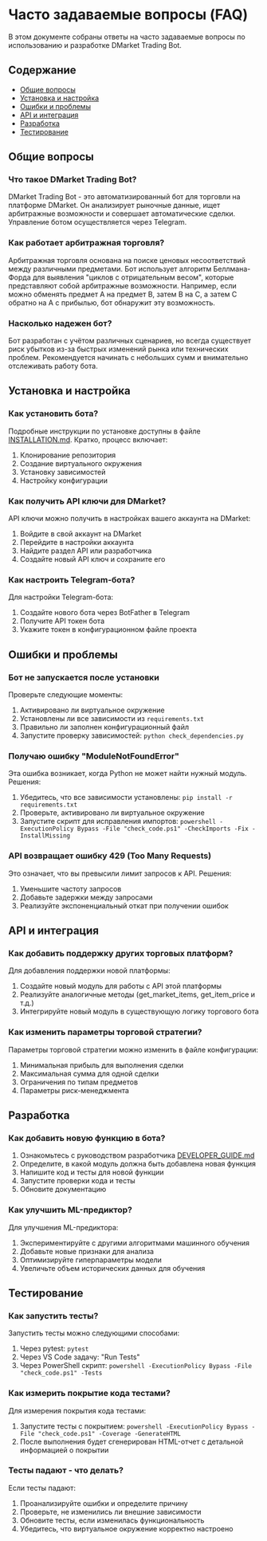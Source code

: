 # Часто задаваемые вопросы (FAQ)

В этом документе собраны ответы на часто задаваемые вопросы по использованию и разработке DMarket Trading Bot.

## Содержание

- [Общие вопросы](#общие-вопросы)
- [Установка и настройка](#установка-и-настройка)
- [Ошибки и проблемы](#ошибки-и-проблемы)
- [API и интеграция](#api-и-интеграция)
- [Разработка](#разработка)
- [Тестирование](#тестирование)

## Общие вопросы

### Что такое DMarket Trading Bot?

DMarket Trading Bot - это автоматизированный бот для торговли на платформе DMarket. Он анализирует рыночные данные, ищет арбитражные возможности и совершает автоматические сделки. Управление ботом осуществляется через Telegram.

### Как работает арбитражная торговля?

Арбитражная торговля основана на поиске ценовых несоответствий между различными предметами. Бот использует алгоритм Беллмана-Форда для выявления "циклов с отрицательным весом", которые представляют собой арбитражные возможности. Например, если можно обменять предмет A на предмет B, затем B на C, а затем C обратно на A с прибылью, бот обнаружит эту возможность.

### Насколько надежен бот?

Бот разработан с учётом различных сценариев, но всегда существует риск убытков из-за быстрых изменений рынка или технических проблем. Рекомендуется начинать с небольших сумм и внимательно отслеживать работу бота.

## Установка и настройка

### Как установить бота?

Подробные инструкции по установке доступны в файле [INSTALLATION.md](INSTALLATION.md). Кратко, процесс включает:
1. Клонирование репозитория
2. Создание виртуального окружения
3. Установку зависимостей
4. Настройку конфигурации

### Как получить API ключи для DMarket?

API ключи можно получить в настройках вашего аккаунта на DMarket:
1. Войдите в свой аккаунт на DMarket
2. Перейдите в настройки аккаунта
3. Найдите раздел API или разработчика
4. Создайте новый API ключ и сохраните его

### Как настроить Telegram-бота?

Для настройки Telegram-бота:
1. Создайте нового бота через BotFather в Telegram
2. Получите API токен бота
3. Укажите токен в конфигурационном файле проекта

## Ошибки и проблемы

### Бот не запускается после установки

Проверьте следующие моменты:
1. Активировано ли виртуальное окружение
2. Установлены ли все зависимости из `requirements.txt`
3. Правильно ли заполнен конфигурационный файл
4. Запустите проверку зависимостей: `python check_dependencies.py`

### Получаю ошибку "ModuleNotFoundError"

Эта ошибка возникает, когда Python не может найти нужный модуль. Решения:
1. Убедитесь, что все зависимости установлены: `pip install -r requirements.txt`
2. Проверьте, активировано ли виртуальное окружение
3. Запустите скрипт для исправления импортов: `powershell -ExecutionPolicy Bypass -File "check_code.ps1" -CheckImports -Fix -InstallMissing`

### API возвращает ошибку 429 (Too Many Requests)

Это означает, что вы превысили лимит запросов к API. Решения:
1. Уменьшите частоту запросов
2. Добавьте задержки между запросами
3. Реализуйте экспоненциальный откат при получении ошибок

## API и интеграция

### Как добавить поддержку других торговых платформ?

Для добавления поддержки новой платформы:
1. Создайте новый модуль для работы с API этой платформы
2. Реализуйте аналогичные методы (get_market_items, get_item_price и т.д.)
3. Интегрируйте новый модуль в существующую логику торгового бота

### Как изменить параметры торговой стратегии?

Параметры торговой стратегии можно изменить в файле конфигурации:
1. Минимальная прибыль для выполнения сделки
2. Максимальная сумма для одной сделки
3. Ограничения по типам предметов
4. Параметры риск-менеджмента

## Разработка

### Как добавить новую функцию в бота?

1. Ознакомьтесь с руководством разработчика [DEVELOPER_GUIDE.md](DEVELOPER_GUIDE.md)
2. Определите, в какой модуль должна быть добавлена новая функция
3. Напишите код и тесты для новой функции
4. Запустите проверки кода и тесты
5. Обновите документацию

### Как улучшить ML-предиктор?

Для улучшения ML-предиктора:
1. Экспериментируйте с другими алгоритмами машинного обучения
2. Добавьте новые признаки для анализа
3. Оптимизируйте гиперпараметры модели
4. Увеличьте объем исторических данных для обучения

## Тестирование

### Как запустить тесты?

Запустить тесты можно следующими способами:
1. Через pytest: `pytest`
2. Через VS Code задачу: "Run Tests"
3. Через PowerShell скрипт: `powershell -ExecutionPolicy Bypass -File "check_code.ps1" -Tests`

### Как измерить покрытие кода тестами?

Для измерения покрытия кода тестами:
1. Запустите тесты с покрытием: `powershell -ExecutionPolicy Bypass -File "check_code.ps1" -Coverage -GenerateHTML`
2. После выполнения будет сгенерирован HTML-отчет с детальной информацией о покрытии

### Тесты падают - что делать?

Если тесты падают:
1. Проанализируйте ошибки и определите причину
2. Проверьте, не изменились ли внешние зависимости
3. Обновите тесты, если изменилась функциональность
4. Убедитесь, что виртуальное окружение корректно настроено